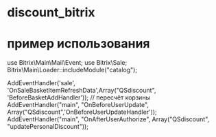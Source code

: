 # discount_bitrix

# пример использования


use Bitrix\Main\Mail\Event;
use Bitrix\Sale;
Bitrix\Main\Loader::includeModule("catalog");

AddEventHandler('sale', 'OnSaleBasketItemRefreshData',Array("QSdiscount", 'BeforeBasketAddHandler')); // пересчёт корзины
AddEventHandler("main", "OnBeforeUserUpdate", Array("QSdiscount",'OnBeforeUserUpdateHandler'));
AddEventHandler("main", "OnAfterUserAuthorize", Array("QSdiscount", "updatePersonalDiscount"));
